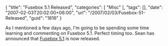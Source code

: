 {
	"title": "Fusebox 5.1 Released",
	"categories": [
		"Misc"
	],
	"tags": [],
	"date": "2007-02-03T20:02:00+06:00",
	"url": "/2007/02/03/Fusebox-51-Released",
	"guid": "1816"
}

As I mentioned a few days ago, I'm going to be spending some time learning and commenting on Fusebox 5.1. Perfect timing too. Sean has announced that <a href="http://corfield.org/blog/index.cfm/do/blog.entry/entry/Fusebox_51_officially_released">Fusebox 5.1</a> is now released.